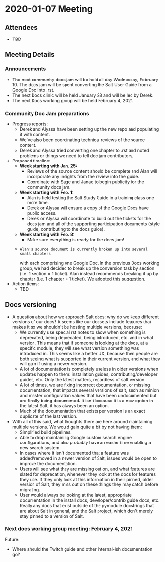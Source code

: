 # 2020-01-07 Meeting

## Attendees

- TBD

## Meeting Details

### Announcements

- The next community docs jam will be held all day Wednesday, February 10. The
  docs jam will be spent converting the Salt User Guide from a Google Doc into
  .rst.
- The next Docs clinic will be held January 28 and will be led by Derek.
- The next Docs working group will be held February 4, 2021.


### Community Doc Jam preparations

- Progress reports:
  - Derek and Alyssa have been setting up the new repo and populating it with
    content.
  - We've also been coordinating technical reviews of the source content.
  - Derek and Alyssa tried converting one chapter to .rst and noted problems or
    things we need to tell doc jam contributors.
- Proposed timeline:
  - **Week starting with Jan. 25:**
    - Reviews of the source content should be complete and Alan will incorporate
      any insights from the review into the guide.
    - Coordinate with Sage and Janae to begin publicity for the community docs
      jam.
  - **Week starting with Feb. 1:**
    - Alan is field testing the Salt Study Guide in a training class one more
      time.
    - Derek or Alyssa will ensure a copy of the Google Docs have public access.
    - Derek or Alyssa will coordinate to build out the tickets for the docs jam
      and all of the supporting participation documents (style guide,
      contributing to the docs guide).
  - **Week starting with Feb. 8:**
    - Make sure everything is ready for the docs jam!
  -     Alan's source document is currently broken up into several small chapters
    with each comprising one Google Doc. In the previous Docs working group, we
    had decided to break up the conversion task by section (i.e. 1 section = 1
    ticket). Alan instead recommends breaking it up by chapter (i.e. 1 chapter
    = 1 ticket). We adopted this suggestion.
- Action items:
  - TBD

## Docs versioning

- A question about how we approach Salt docs: why do we keep different
  versions of our docs? It seems like our docsets include features that makes it
  so we shouldn't be hosting multiple versions, because:
  - We currently use special rst notes to show when something is deprecated,
    being deprecated, being introduced, etc. and in what version. This means
    that if someone is looking at the docs, at a specific module, they will see
    what version something was introduced in. This seems like a better UX,
    because then people are both seeing what is supported in their current
    version, and what they will gain if using a newer version.
  - A lot of documentation is completely useless in older versions when updates
    happen to them: installation guides, contributing/developer guides, etc.
    Only the latest matters, regardless of salt version.
  - A lot of times, we are fixing incorrect documentation, or missing
    documentation, that impacts several versions of salt, such as minion and
    master configuration values that have been undocumented but are finally
    being documented. It isn't because it is a new option in the latest Salt, it
    has always been an option.
  - Much of the documentation that exists per version is an exact duplicate of
    the last version.
- With all of this said, what thoughts there are here around maintaining
  multiple versions. We would gain quite a bit by not having them:
  - Simplified build pipelines.
  - Able to drop maintaining Google custom search engine configurations, and
    also probably have an easier time enabling a new search system.
  - In cases where it isn't documented that a feature was added/removed in a
    newer version of Salt, issues would be open to improve the documentation.
  - Users will see what they are missing out on, and what features are slated
    for deprecation, whenever they look at the docs for features they use. If
    they only look at this information in their pinned, older version of Salt,
    they miss out on these things they may catch before migrating.
  - User would always be looking at the latest, appropriate documentation in the
    install docs, developer/contrib guide docs, etc. Really any docs that exist
    outside of the pymodule docstrings that are about Salt in general, and the
    Salt project, which don't merely stay pinned to a version of Salt.


### Next docs working group meeting: February 4, 2021

Future:
- Where should the Twitch guide and other internal-ish documentation go?
